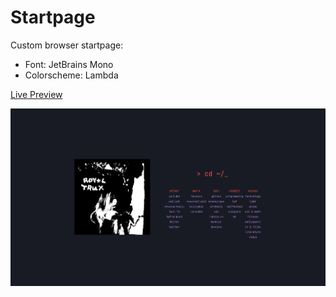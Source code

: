 # Startpage

Custom browser startpage:
- Font: JetBrains Mono
- Colorscheme: Lambda

[Live Preview](https://goncalobarias.github.io/Startpage/)

![startpage](assets/startpage.gif)
